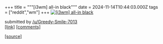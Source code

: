 +++
title = """[i3wm] all-in black"""
date = 2024-11-14T10:44:03.000Z
tags = ["reddit","wm"]
+++
[![[i3wm] all-in black ](https://a.thumbs.redditmedia.com/CWRs-IZyCEhk0Blvnjt9RJ2vPeZE89N6lSxjrdiT-k0.jpg "[i3wm] all-in black ")](https://www.reddit.com/r/unixporn/comments/1gr22w8/i3wm_allin_black/)

submitted by [/u/Greedy-Smile-7013](https://www.reddit.com/user/Greedy-Smile-7013)  
[\[link\]](https://www.reddit.com/gallery/1gr22w8) [\[comments\]](https://www.reddit.com/r/unixporn/comments/1gr22w8/i3wm_allin_black/)

[[source]](https://www.reddit.com/r/unixporn/comments/1gr22w8/i3wm_allin_black/)

